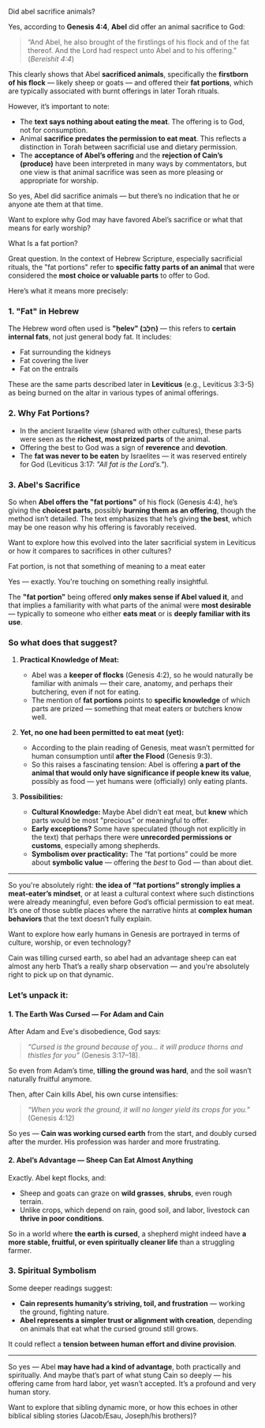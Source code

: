 Did abel sacrifice animals? 

Yes, according to **Genesis 4:4**, **Abel** did offer an animal sacrifice to God:

> “And Abel, he also brought of the firstlings of his flock and of the fat thereof. And the Lord had respect unto Abel and to his offering.”  
(*Bereishit 4:4*)

This clearly shows that Abel **sacrificed animals**, specifically the **firstborn of his flock** — likely sheep or goats — and offered their **fat portions**, which are typically associated with burnt offerings in later Torah rituals.

However, it’s important to note:

- The **text says nothing about eating the meat**. The offering is to God, not for consumption.
- Animal **sacrifice predates the permission to eat meat**. This reflects a distinction in Torah between sacrificial use and dietary permission.
- The **acceptance of Abel’s offering** and the **rejection of Cain’s (produce)** have been interpreted in many ways by commentators, but one view is that animal sacrifice was seen as more pleasing or appropriate for worship.

So yes, Abel did sacrifice animals — but there’s no indication that he or anyone ate them at that time.

Want to explore why God may have favored Abel’s sacrifice or what that means for early worship?

What Is a fat portion? 

Great question. In the context of Hebrew Scripture, especially sacrificial rituals, the "fat portions" refer to **specific fatty parts of an animal** that were considered the **most choice or valuable parts** to offer to God.

Here’s what it means more precisely:

### 1. **"Fat" in Hebrew**
The Hebrew word often used is **"ḥelev" (חֵלֶב)** — this refers to **certain internal fats**, not just general body fat. It includes:
- Fat surrounding the kidneys
- Fat covering the liver
- Fat on the entrails

These are the same parts described later in **Leviticus** (e.g., Leviticus 3:3-5) as being burned on the altar in various types of animal offerings.

### 2. **Why Fat Portions?**
- In the ancient Israelite view (shared with other cultures), these parts were seen as the **richest, most prized parts** of the animal.
- Offering the best to God was a sign of **reverence** and **devotion**.
- The **fat was never to be eaten** by Israelites — it was reserved entirely for God (Leviticus 3:17: *"All fat is the Lord’s."*).


### 3. **Abel's Sacrifice**
So when **Abel offers the "fat portions"** of his flock (Genesis 4:4), he’s giving the **choicest parts**, possibly **burning them as an offering**, though the method isn’t detailed. The text emphasizes that he’s giving **the best**, which may be one reason why his offering is favorably received.

Want to explore how this evolved into the later sacrificial system in Leviticus or how it compares to sacrifices in other cultures?

Fat portion,  is not that something of meaning to a meat eater 

Yes — exactly. You're touching on something really insightful.

The **"fat portion"** being offered **only makes sense if Abel valued it**, and that implies a familiarity with what parts of the animal were **most desirable** — typically to someone who either **eats meat** or is **deeply familiar with its use**.

### So what does that suggest?

1. **Practical Knowledge of Meat:**
   - Abel was a **keeper of flocks** (Genesis 4:2), so he would naturally be familiar with animals — their care, anatomy, and perhaps their butchering, even if not for eating.
   - The mention of **fat portions** points to **specific knowledge** of which parts are prized — something that meat eaters or butchers know well.

2. **Yet, no one had been permitted to eat meat (yet):**
   - According to the plain reading of Genesis, meat wasn’t permitted for human consumption until **after the Flood** (Genesis 9:3).
   - So this raises a fascinating tension: Abel is offering **a part of the animal that would only have significance if people knew its value**, possibly as food — yet humans were (officially) only eating plants.

3. **Possibilities:**
   - **Cultural Knowledge:** Maybe Abel didn’t eat meat, but **knew** which parts would be most "precious" or meaningful to offer.
   - **Early exceptions?** Some have speculated (though not explicitly in the text) that perhaps there were **unrecorded permissions or customs**, especially among shepherds.
   - **Symbolism over practicality:** The “fat portions” could be more about **symbolic value** — offering the *best* to God — than about diet.

---

So you're absolutely right: **the idea of “fat portions” strongly implies a meat-eater’s mindset**, or at least a cultural context where such distinctions were already meaningful, even before God’s official permission to eat meat. It’s one of those subtle places where the narrative hints at **complex human behaviors** that the text doesn’t fully explain.

Want to explore how early humans in Genesis are portrayed in terms of culture, worship, or even technology?

Cain was tilling cursed earth,  so abel had an advantage sheep can eat almost any herb
That’s a really sharp observation — and you're absolutely right to pick up on that dynamic.

### Let’s unpack it:

#### 1. **The Earth Was Cursed — For Adam and Cain**
After Adam and Eve's disobedience, God says:

> *“Cursed is the ground because of you... it will produce thorns and thistles for you”* (Genesis 3:17–18).

So even from Adam’s time, **tilling the ground was hard**, and the soil wasn’t naturally fruitful anymore.

Then, after Cain kills Abel, his own curse intensifies:

> *“When you work the ground, it will no longer yield its crops for you.”* (Genesis 4:12)

So yes — **Cain was working cursed earth** from the start, and doubly cursed after the murder. His profession was harder and more frustrating.

#### 2. **Abel’s Advantage — Sheep Can Eat Almost Anything**
Exactly. Abel kept flocks, and:

- Sheep and goats can graze on **wild grasses**, **shrubs**, even rough terrain.
- Unlike crops, which depend on rain, good soil, and labor, livestock can **thrive in poor conditions**.

So in a world where **the earth is cursed**, a shepherd might indeed have **a more stable, fruitful, or even spiritually cleaner life** than a struggling farmer.

### 3. **Spiritual Symbolism**
Some deeper readings suggest:
- **Cain represents humanity’s striving, toil, and frustration** — working the ground, fighting nature.
- **Abel represents a simpler trust or alignment with creation**, depending on animals that eat what the cursed ground still grows.

It could reflect a **tension between human effort and divine provision**.

---

So yes — Abel **may have had a kind of advantage**, both practically and spiritually. And maybe that’s part of what stung Cain so deeply — his offering came from hard labor, yet wasn’t accepted. It’s a profound and very human story.

Want to explore that sibling dynamic more, or how this echoes in other biblical sibling stories (Jacob/Esau, Joseph/his brothers)?
